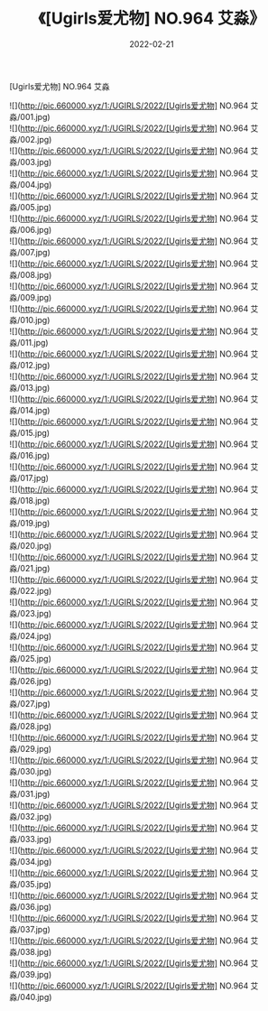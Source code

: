 ﻿---
layout: post
title:  《[Ugirls爱尤物] NO.964 艾淼》
date:   2022-02-21
img: http://pic.660000.xyz/1:/UGIRLS/2022/[Ugirls爱尤物] NO.964 艾淼/000.jpg
categories: [美女, 清纯, 唯美]
---

[Ugirls爱尤物] NO.964 艾淼

 ![](http://pic.660000.xyz/1:/UGIRLS/2022/[Ugirls爱尤物] NO.964 艾淼/001.jpg) <br>![](http://pic.660000.xyz/1:/UGIRLS/2022/[Ugirls爱尤物] NO.964 艾淼/002.jpg) <br>![](http://pic.660000.xyz/1:/UGIRLS/2022/[Ugirls爱尤物] NO.964 艾淼/003.jpg) <br>![](http://pic.660000.xyz/1:/UGIRLS/2022/[Ugirls爱尤物] NO.964 艾淼/004.jpg) <br>![](http://pic.660000.xyz/1:/UGIRLS/2022/[Ugirls爱尤物] NO.964 艾淼/005.jpg) <br>![](http://pic.660000.xyz/1:/UGIRLS/2022/[Ugirls爱尤物] NO.964 艾淼/006.jpg) <br>![](http://pic.660000.xyz/1:/UGIRLS/2022/[Ugirls爱尤物] NO.964 艾淼/007.jpg) <br>![](http://pic.660000.xyz/1:/UGIRLS/2022/[Ugirls爱尤物] NO.964 艾淼/008.jpg) <br>![](http://pic.660000.xyz/1:/UGIRLS/2022/[Ugirls爱尤物] NO.964 艾淼/009.jpg) <br>![](http://pic.660000.xyz/1:/UGIRLS/2022/[Ugirls爱尤物] NO.964 艾淼/010.jpg) <br>![](http://pic.660000.xyz/1:/UGIRLS/2022/[Ugirls爱尤物] NO.964 艾淼/011.jpg) <br>![](http://pic.660000.xyz/1:/UGIRLS/2022/[Ugirls爱尤物] NO.964 艾淼/012.jpg) <br>![](http://pic.660000.xyz/1:/UGIRLS/2022/[Ugirls爱尤物] NO.964 艾淼/013.jpg) <br>![](http://pic.660000.xyz/1:/UGIRLS/2022/[Ugirls爱尤物] NO.964 艾淼/014.jpg) <br>![](http://pic.660000.xyz/1:/UGIRLS/2022/[Ugirls爱尤物] NO.964 艾淼/015.jpg) <br>![](http://pic.660000.xyz/1:/UGIRLS/2022/[Ugirls爱尤物] NO.964 艾淼/016.jpg) <br>![](http://pic.660000.xyz/1:/UGIRLS/2022/[Ugirls爱尤物] NO.964 艾淼/017.jpg) <br>![](http://pic.660000.xyz/1:/UGIRLS/2022/[Ugirls爱尤物] NO.964 艾淼/018.jpg) <br>![](http://pic.660000.xyz/1:/UGIRLS/2022/[Ugirls爱尤物] NO.964 艾淼/019.jpg) <br>![](http://pic.660000.xyz/1:/UGIRLS/2022/[Ugirls爱尤物] NO.964 艾淼/020.jpg) <br>![](http://pic.660000.xyz/1:/UGIRLS/2022/[Ugirls爱尤物] NO.964 艾淼/021.jpg) <br>![](http://pic.660000.xyz/1:/UGIRLS/2022/[Ugirls爱尤物] NO.964 艾淼/022.jpg) <br>![](http://pic.660000.xyz/1:/UGIRLS/2022/[Ugirls爱尤物] NO.964 艾淼/023.jpg) <br>![](http://pic.660000.xyz/1:/UGIRLS/2022/[Ugirls爱尤物] NO.964 艾淼/024.jpg) <br>![](http://pic.660000.xyz/1:/UGIRLS/2022/[Ugirls爱尤物] NO.964 艾淼/025.jpg) <br>![](http://pic.660000.xyz/1:/UGIRLS/2022/[Ugirls爱尤物] NO.964 艾淼/026.jpg) <br>![](http://pic.660000.xyz/1:/UGIRLS/2022/[Ugirls爱尤物] NO.964 艾淼/027.jpg) <br>![](http://pic.660000.xyz/1:/UGIRLS/2022/[Ugirls爱尤物] NO.964 艾淼/028.jpg) <br>![](http://pic.660000.xyz/1:/UGIRLS/2022/[Ugirls爱尤物] NO.964 艾淼/029.jpg) <br>![](http://pic.660000.xyz/1:/UGIRLS/2022/[Ugirls爱尤物] NO.964 艾淼/030.jpg) <br>![](http://pic.660000.xyz/1:/UGIRLS/2022/[Ugirls爱尤物] NO.964 艾淼/031.jpg) <br>![](http://pic.660000.xyz/1:/UGIRLS/2022/[Ugirls爱尤物] NO.964 艾淼/032.jpg) <br>![](http://pic.660000.xyz/1:/UGIRLS/2022/[Ugirls爱尤物] NO.964 艾淼/033.jpg) <br>![](http://pic.660000.xyz/1:/UGIRLS/2022/[Ugirls爱尤物] NO.964 艾淼/034.jpg) <br>![](http://pic.660000.xyz/1:/UGIRLS/2022/[Ugirls爱尤物] NO.964 艾淼/035.jpg) <br>![](http://pic.660000.xyz/1:/UGIRLS/2022/[Ugirls爱尤物] NO.964 艾淼/036.jpg) <br>![](http://pic.660000.xyz/1:/UGIRLS/2022/[Ugirls爱尤物] NO.964 艾淼/037.jpg) <br>![](http://pic.660000.xyz/1:/UGIRLS/2022/[Ugirls爱尤物] NO.964 艾淼/038.jpg) <br>![](http://pic.660000.xyz/1:/UGIRLS/2022/[Ugirls爱尤物] NO.964 艾淼/039.jpg) <br>![](http://pic.660000.xyz/1:/UGIRLS/2022/[Ugirls爱尤物] NO.964 艾淼/040.jpg) <br>